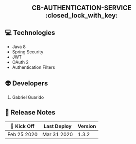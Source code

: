 <h2 align="center">
  CB-AUTHENTICATION-SERVICE :closed_lock_with_key:
</h2>

## :computer: Technologies
* Java 8
* Spring Security
* JWT
* OAuth 2
* Authentication Filters

## :alien: Developers
1. Gabriel Guarido

## :calendar: Release Notes
| :rocket: Kick Off | Last Deploy | Version |
|---|---|---|
| Feb 25 2020 | Mar 31 2020 | 1.3.2 |
